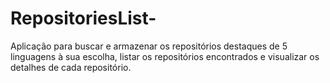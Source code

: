 # RepositoriesList-
Aplicação para buscar e armazenar os repositórios destaques de 5 linguagens à sua escolha, listar os repositórios encontrados e visualizar os detalhes de cada repositório.
